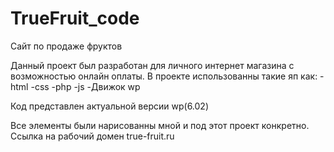 # TrueFruit_code
Сайт по продаже фруктов

Данный проект был разработан для личного интернет магазина с возможностью онлайн оплаты.
В проекте использованны такие яп как:
-html
-css
-php
-js
-Движок wp

Код представлен актуальной версии wp(6.02)

Все элементы были нарисованны мной и под этот проект конкретно.
Ссылка на рабочий домен true-fruit.ru
